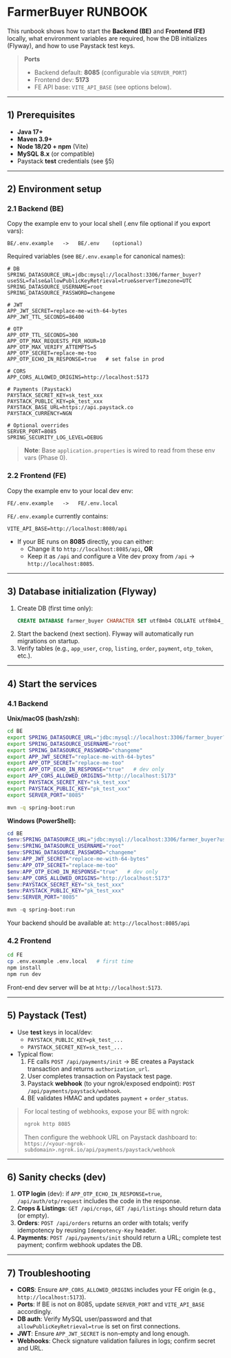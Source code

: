 # FarmerBuyer RUNBOOK

This runbook shows how to start the **Backend (BE)** and **Frontend (FE)** locally, what environment variables are required, how the DB initializes (Flyway), and how to use Paystack test keys.

> **Ports**
> - Backend default: **8085** (configurable via `SERVER_PORT`)
> - Frontend dev: **5173**
> - FE API base: `VITE_API_BASE` (see options below).

---

## 1) Prerequisites

- **Java 17+**
- **Maven 3.9+**
- **Node 18/20 + npm** (Vite)
- **MySQL 8.x** (or compatible)
- Paystack **test** credentials (see §5)

---

## 2) Environment setup

### 2.1 Backend (BE)

Copy the example env to your local shell (.env file optional if you export vars):

```
BE/.env.example   ->   BE/.env    (optional)
```

Required variables (see `BE/.env.example` for canonical names):

```
# DB
SPRING_DATASOURCE_URL=jdbc:mysql://localhost:3306/farmer_buyer?useSSL=false&allowPublicKeyRetrieval=true&serverTimezone=UTC
SPRING_DATASOURCE_USERNAME=root
SPRING_DATASOURCE_PASSWORD=changeme

# JWT
APP_JWT_SECRET=replace-me-with-64-bytes
APP_JWT_TTL_SECONDS=86400

# OTP
APP_OTP_TTL_SECONDS=300
APP_OTP_MAX_REQUESTS_PER_HOUR=10
APP_OTP_MAX_VERIFY_ATTEMPTS=5
APP_OTP_SECRET=replace-me-too
APP_OTP_ECHO_IN_RESPONSE=true   # set false in prod

# CORS
APP_CORS_ALLOWED_ORIGINS=http://localhost:5173

# Payments (Paystack)
PAYSTACK_SECRET_KEY=sk_test_xxx
PAYSTACK_PUBLIC_KEY=pk_test_xxx
PAYSTACK_BASE_URL=https://api.paystack.co
PAYSTACK_CURRENCY=NGN

# Optional overrides
SERVER_PORT=8085
SPRING_SECURITY_LOG_LEVEL=DEBUG
```

> **Note**: Base `application.properties` is wired to read from these env vars (Phase 0).

### 2.2 Frontend (FE)

Copy the example env to your local dev env:

```
FE/.env.example   ->   FE/.env.local
```

`FE/.env.example` currently contains:

```
VITE_API_BASE=http://localhost:8080/api
```

- If your BE runs on **8085** directly, you can either:
  - Change it to `http://localhost:8085/api`, **OR**
  - Keep it as `/api` and configure a Vite dev proxy from `/api` → `http://localhost:8085`.

---

## 3) Database initialization (Flyway)

1. Create DB (first time only):
   ```sql
   CREATE DATABASE farmer_buyer CHARACTER SET utf8mb4 COLLATE utf8mb4_unicode_ci;
   ```
2. Start the backend (next section). Flyway will automatically run migrations on startup.
3. Verify tables (e.g., `app_user`, `crop`, `listing`, `order`, `payment`, `otp_token`, etc.).

---

## 4) Start the services

### 4.1 Backend

**Unix/macOS (bash/zsh):**
```bash
cd BE
export SPRING_DATASOURCE_URL="jdbc:mysql://localhost:3306/farmer_buyer?useSSL=false&allowPublicKeyRetrieval=true&serverTimezone=UTC"
export SPRING_DATASOURCE_USERNAME="root"
export SPRING_DATASOURCE_PASSWORD="changeme"
export APP_JWT_SECRET="replace-me-with-64-bytes"
export APP_OTP_SECRET="replace-me-too"
export APP_OTP_ECHO_IN_RESPONSE="true"   # dev only
export APP_CORS_ALLOWED_ORIGINS="http://localhost:5173"
export PAYSTACK_SECRET_KEY="sk_test_xxx"
export PAYSTACK_PUBLIC_KEY="pk_test_xxx"
export SERVER_PORT="8085"

mvn -q spring-boot:run
```

**Windows (PowerShell):**
```powershell
cd BE
$env:SPRING_DATASOURCE_URL="jdbc:mysql://localhost:3306/farmer_buyer?useSSL=false&allowPublicKeyRetrieval=true&serverTimezone=UTC"
$env:SPRING_DATASOURCE_USERNAME="root"
$env:SPRING_DATASOURCE_PASSWORD="changeme"
$env:APP_JWT_SECRET="replace-me-with-64-bytes"
$env:APP_OTP_SECRET="replace-me-too"
$env:APP_OTP_ECHO_IN_RESPONSE="true"   # dev only
$env:APP_CORS_ALLOWED_ORIGINS="http://localhost:5173"
$env:PAYSTACK_SECRET_KEY="sk_test_xxx"
$env:PAYSTACK_PUBLIC_KEY="pk_test_xxx"
$env:SERVER_PORT="8085"

mvn -q spring-boot:run
```

Your backend should be available at: `http://localhost:8085/api`

### 4.2 Frontend

```bash
cd FE
cp .env.example .env.local   # first time
npm install
npm run dev
```

Front-end dev server will be at `http://localhost:5173`.

---

## 5) Paystack (Test)

- Use **test** keys in local/dev:
  - `PAYSTACK_PUBLIC_KEY=pk_test_...`
  - `PAYSTACK_SECRET_KEY=sk_test_...`
- Typical flow:
  1. FE calls `POST /api/payments/init` → BE creates a Paystack transaction and returns `authorization_url`.
  2. User completes transaction on Paystack test page.
  3. Paystack **webhook** (to your ngrok/exposed endpoint): `POST /api/payments/paystack/webhook`.
  4. BE validates HMAC and updates `payment` + `order_status`.

> For local testing of webhooks, expose your BE with ngrok:
> ```bash
> ngrok http 8085
> ```
> Then configure the webhook URL on Paystack dashboard to:
> `https://<your-ngrok-subdomain>.ngrok.io/api/payments/paystack/webhook`

---

## 6) Sanity checks (dev)

1. **OTP login** (dev): if `APP_OTP_ECHO_IN_RESPONSE=true`, `/api/auth/otp/request` includes the code in the response.
2. **Crops & Listings**: `GET /api/crops`, `GET /api/listings` should return data (or empty).
3. **Orders**: `POST /api/orders` returns an order with totals; verify idempotency by reusing `Idempotency-Key` header.
4. **Payments**: `POST /api/payments/init` should return a URL; complete test payment; confirm webhook updates the DB.

---

## 7) Troubleshooting

- **CORS**: Ensure `APP_CORS_ALLOWED_ORIGINS` includes your FE origin (e.g., `http://localhost:5173`).
- **Ports**: If BE is not on 8085, update `SERVER_PORT` and `VITE_API_BASE` accordingly.
- **DB auth**: Verify MySQL user/password and that `allowPublicKeyRetrieval=true` is set on first connections.
- **JWT**: Ensure `APP_JWT_SECRET` is non-empty and long enough.
- **Webhooks**: Check signature validation failures in logs; confirm secret and URL.
